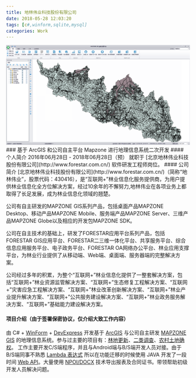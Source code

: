 ```yaml
---
title: 地林伟业科技股份有限公司
date: 2018-05-28 12:03:20
tags: [c#,winform,sqlite,mysql]
categories: Work
---
```

<img src="https://raw.githubusercontent.com/Sadness96/sadness96.github.io/master/images/blog/work-Forestar/mapzone.png"/>
### 基于 ArcGIS 和公司自主平台 Mapzone 进行地理信息系统二次开发
<!-- more -->
#### 个人简介
2016年06月28日 - 2018年06月28日（预） 就职于 [北京地林伟业科技股份有限公司](http://www.forestar.com.cn/) 软件研发工程师岗位。
#### 公司简介
[北京地林伟业科技股份有限公司](http://www.forestar.com.cn/)（简称“地林伟业”，股票代码：430416），是“互联网+”林业信息化服务提供商，为用户提供林业信息化全方位解决方案，经过10余年的不懈努力,地林伟业在各项业务上都取得了长足发展，成为林业信息化领域的翘楚。

公司有自主研发的MAPZONE GIS系列产品，包括桌面产品MAPZONE Desktop、移动产品MAPZONE Mobile、服务端产品MAPZONE Server、三维产品MAPZONE Globe以及相应的开发包MAPZONE SDK。

公司在自主技术的基础上，研发了FORESTAR应用平台系列产品，包括FORESTAR GIS应用平台、FORESTAR二三维一体化平台、共享服务平台、综合信息应用服务平台、电子政务平台、FORESTAR OA网络办公平台、林业应用支撑平台，为林业行业提供了从移动端、Web端、桌面端、服务器端的完整解决方案。

公司经过多年的积累，为整个“互联网+”林业信息化提供了一整套解决方案，包括“互联网+”林业资源监管解决方案、“互联网+”生态修复工程解决方案、“互联网+”灾害应急工程解决方案、“互联网+”林业改革创新解决方案、“互联网+”林业产业提升解决方案、“互联网+”公共服务建设解决方案、“互联网+”林业政务服务解决方案、“互联网+”基础能力建设解决方案。
#### 项目介绍（由于签署保密协议，仅介绍大致工作内容）
由 C# + [WinForm](https://baike.baidu.com/item/Winform/7799873) + [DevExpress](https://www.devexpresscn.com/) 开发基于 [ArcGIS](https://baike.baidu.com/item/ArcGIS) 与公司自主研发 [MAPZONE GIS](http://www.mapzone.com.cn/product.aspx) 的地理信息系统。参与过主要的项目有：[林地更新](https://baike.baidu.com/item/%E6%A3%AE%E6%9E%97%E6%9B%B4%E6%96%B0/2075237)、[二类调查](https://baike.baidu.com/item/%E4%BA%8C%E7%B1%BB%E8%B0%83%E6%9F%A5/14467797?fr=aladdin)、[农村土地确权](https://baike.baidu.com/item/%E5%86%9C%E6%9D%91%E5%9C%9F%E5%9C%B0%E7%A1%AE%E6%9D%83)。
工作主要开发C/S端程序，并且与Android端与B/S端开发人员对接。由于B/S端同事不熟悉 [Lambda 表达式](https://baike.baidu.com/item/Lambda%E8%A1%A8%E8%BE%BE%E5%BC%8F/4585794?fr=aladdin) 所以在功能迁移的时候使用 JAVA 开发了一段时间 [Web API](https://baike.baidu.com/item/Web%20API)。大量使用 [NPOI/DOCX](/blog/2017/05/27/csharp-NPOIHelper/) 技术导出报表及合同证书。带领帮助初级开发人员解决问题。